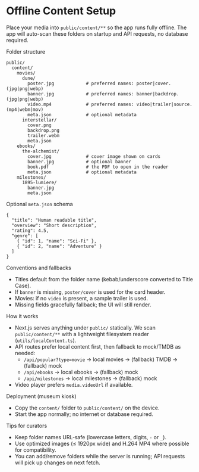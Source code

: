 # Offline Content Setup

Place your media into `public/content/**` so the app runs fully offline. The app will auto-scan these folders on startup and API requests, no database required.

Folder structure

```
public/
  content/
    movies/
      dune/
        poster.jpg            # preferred names: poster|cover.(jpg|png|webp)
        banner.jpg            # preferred names: banner|backdrop.(jpg|png|webp)
        video.mp4             # preferred names: video|trailer|source.(mp4|webm|mov)
        meta.json             # optional metadata
      interstellar/
        cover.png
        backdrop.png
        trailer.webm
        meta.json
    ebooks/
      the-alchemist/
        cover.jpg             # cover image shown on cards
        banner.jpg            # optional banner
        book.pdf              # the PDF to open in the reader
        meta.json             # optional metadata
    milestones/
      1895-lumiere/
        banner.jpg
        meta.json
```

Optional `meta.json` schema

```
{
  "title": "Human readable title",
  "overview": "Short description",
  "rating": 4.5,
  "genre": [
    { "id": 1, "name": "Sci-Fi" },
    { "id": 2, "name": "Adventure" }
  ]
}
```

Conventions and fallbacks
- Titles default from the folder name (kebab/underscore converted to Title Case).
- If `banner` is missing, `poster/cover` is used for the card header.
- Movies: if no `video` is present, a sample trailer is used.
- Missing fields gracefully fallback; the UI will still render.

How it works
- Next.js serves anything under `public/` statically. We scan `public/content/**` with a lightweight filesystem reader (`utils/localContent.ts`).
- API routes prefer local content first, then fallback to mock/TMDB as needed:
  - `/api/popular?type=movie` → local movies → (fallback) TMDB → (fallback) mock
  - `/api/ebooks` → local ebooks → (fallback) mock
  - `/api/milestones` → local milestones → (fallback) mock
- Video player prefers `media.videoUrl` if available.

Deployment (museum kiosk)
- Copy the `content/` folder to `public/content/` on the device.
- Start the app normally; no internet or database required.

Tips for curators
- Keep folder names URL‑safe (lowercase letters, digits, `-` or `_`).
- Use optimized images (≤ 1920px wide) and H.264 MP4 where possible for compatibility.
- You can add/remove folders while the server is running; API requests will pick up changes on next fetch. 